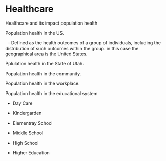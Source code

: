 # Healthcare
Healthcare and its impact population health

Population health in the US.

        - Defined as the health outcomes of a group of individuals, including the distribution of such outcomes within the group. in this case the geographical area is the United States. 

Pplulation health in the State of Utah. 

Population health in the community. 

Population health in the workplace. 

Population health in the educational system

  - Day Care
  
  - Kindergarden
  
  - Elementray School
  
  - Middle School
  
  - High School
  
  - Higher Education
  



